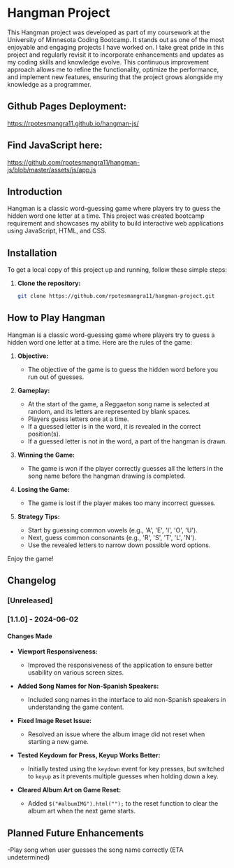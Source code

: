 # Hangman Project

This Hangman project was developed as part of my coursework at the University of Minnesota Coding Bootcamp. It stands out as one of the most enjoyable and engaging projects I have worked on. I take great pride in this project and regularly revisit it to incorporate enhancements and updates as my coding skills and knowledge evolve. This continuous improvement approach allows me to refine the functionality, optimize the performance, and implement new features, ensuring that the project grows alongside my knowledge as a programmer.

## Github Pages Deployment:
https://rpotesmangra11.github.io/hangman-js/

## Find JavaScript here:
https://github.com/rpotesmangra11/hangman-js/blob/master/assets/js/app.js

## Introduction

Hangman is a classic word-guessing game where players try to guess the hidden word one letter at a time. This project was created bootcamp requirement and showcases my ability to build interactive web applications using JavaScript, HTML, and CSS.

## Installation

To get a local copy of this project up and running, follow these simple steps:

1. **Clone the repository:**
   ```bash
   git clone https://github.com/rpotesmangra11/hangman-project.git

## How to Play Hangman

Hangman is a classic word-guessing game where players try to guess a hidden word one letter at a time. Here are the rules of the game:

1. **Objective:**
   - The objective of the game is to guess the hidden word before you run out of guesses.

2. **Gameplay:**
   - At the start of the game, a Reggaeton song name is selected at random, and its letters are represented by blank spaces.
   - Players guess letters one at a time.
   - If a guessed letter is in the word, it is revealed in the correct position(s).
   - If a guessed letter is not in the word, a part of the hangman is drawn.

3. **Winning the Game:**
   - The game is won if the player correctly guesses all the letters in the song name before the hangman drawing is completed.

4. **Losing the Game:**
   - The game is lost if the player makes too many incorrect guesses.

5. **Strategy Tips:**
   - Start by guessing common vowels (e.g., 'A', 'E', 'I', 'O', 'U').
   - Next, guess common consonants (e.g., 'R', 'S', 'T', 'L', 'N').
   - Use the revealed letters to narrow down possible word options.

Enjoy the game!


## Changelog

### [Unreleased]

### [1.1.0] - 2024-06-02

#### Changes Made

- **Viewport Responsiveness:**
  - Improved the responsiveness of the application to ensure better usability on various screen sizes.

- **Added Song Names for Non-Spanish Speakers:**
  - Included song names in the interface to aid non-Spanish speakers in understanding the game content.

- **Fixed Image Reset Issue:**
  - Resolved an issue where the album image did not reset when starting a new game.

- **Tested Keydown for Press, Keyup Works Better:**
  - Initially tested using the `keydown` event for key presses, but switched to `keyup` as it prevents multiple guesses when holding down a key.

- **Cleared Album Art on Game Reset:**
  - Added `$("#albumIMG").html("");` to the reset function to clear the album art when the next game starts.

 ## Planned Future Enhancements

 -Play song when user guesses the song name correctly (ETA undetermined)
